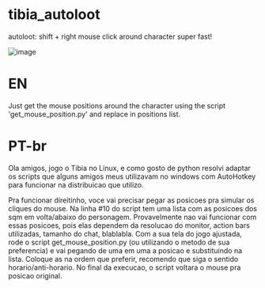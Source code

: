 # tibia_autoloot
autoloot: shift + right mouse click around character super fast!



![image](https://user-images.githubusercontent.com/21348986/52380561-67964980-2a55-11e9-90b0-e3406d279c67.png)

# EN
Just get the mouse positions around the character using the script  'get_mouse_position.py'  and replace in positions list.

# PT-br
Ola amigos,
jogo o Tibia no Linux, e como gosto de python resolvi adaptar os scripts que alguns amigos meus utilizavam no windows com AutoHotkey para funcionar na distribuicao que utilizo.

Pra funcionar direitinho, voce vai precisar pegar as posicoes pra simular os cliques do mouse. Na linha #10 do script tem uma lista com as posicoes dos sqm em volta/abaixo do personagem. Provavelmente nao vai funcionar com essas posicoes, pois elas dependem da resolucao do monitor, action bars utilizadas, tamanho do chat, blablabla. Com a sua tela do jogo ajustada, rode o script get_mouse_position.py (ou utilizando o metodo de sua preferencia) e vai pegando de uma em uma a posicao e substituindo na lista. Coloque as na ordem que preferir, recomendo que siga o sentido horario/anti-horario. No final da execucao, o script voltara o mouse pra posicao original.
